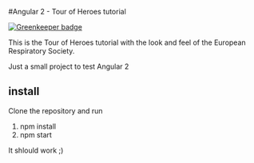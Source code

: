 #Angular 2 - Tour of Heroes tutorial

[![Greenkeeper badge](https://badges.greenkeeper.io/idealley/angular-tour-of-heroes.svg)](https://greenkeeper.io/)

This is the Tour of Heroes tutorial with the look and feel of the European Respiratory Society. 

Just a small project to test Angular 2

## install

Clone the repository and run

1. npm install
2. npm start

It shlould work ;)
